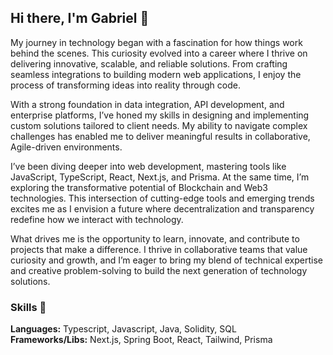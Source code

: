 ## Hi there, I'm Gabriel 🚀

My journey in technology began with a fascination for how things work behind the scenes. This curiosity evolved into a career where I thrive on delivering innovative, scalable, and reliable solutions. From crafting seamless integrations to building modern web applications, I enjoy the process of transforming ideas into reality through code.

With a strong foundation in data integration, API development, and enterprise platforms, I’ve honed my skills in designing and implementing custom solutions tailored to client needs. My ability to navigate complex challenges has enabled me to deliver meaningful results in collaborative, Agile-driven environments.

I’ve been diving deeper into web development, mastering tools like JavaScript, TypeScript, React, Next.js, and Prisma. At the same time, I’m exploring the transformative potential of Blockchain and Web3 technologies. This intersection of cutting-edge tools and emerging trends excites me as I envision a future where decentralization and transparency redefine how we interact with technology.

What drives me is the opportunity to learn, innovate, and contribute to projects that make a difference. I thrive in collaborative teams that value curiosity and growth, and I’m eager to bring my blend of technical expertise and creative problem-solving to build the next generation of technology solutions.

### Skills 💼
**Languages:** Typescript, Javascript, Java, Solidity, SQL <br/>
**Frameworks/Libs:** Next.js, Spring Boot, React, Tailwind, Prisma

